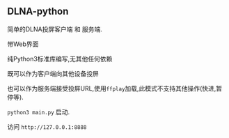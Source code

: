 ## DLNA-python

简单的DLNA投屏客户端 和 服务端.

带Web界面

纯Python3标准库编写,无其他任何依赖

既可以作为客户端向其他设备投屏

也可以作为服务端接受投屏URL,使用`ffplay`加载,此模式不支持其他操作(快进,暂停等).


`python3 main.py` 启动.

访问 `http://127.0.0.1:8888`

